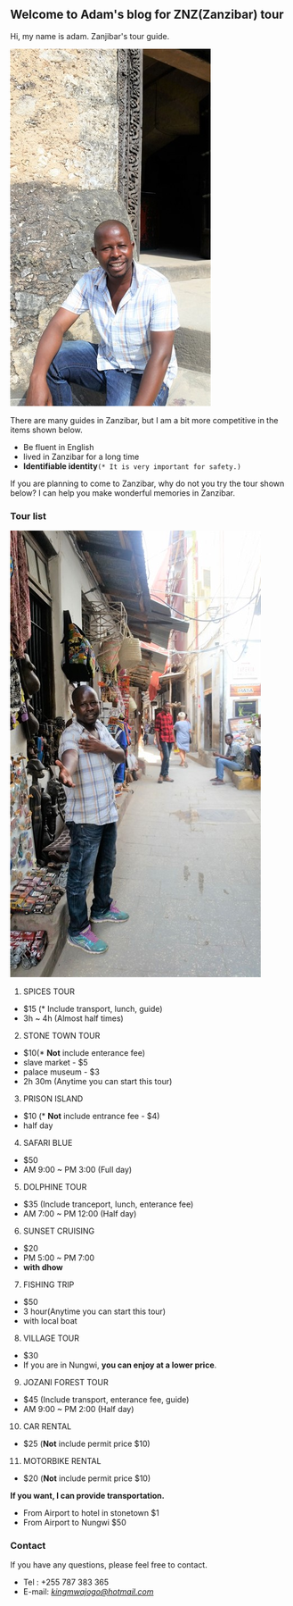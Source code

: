 ## Welcome to Adam's blog for ZNZ(Zanzibar) tour

Hi, my name is adam. Zanjibar's tour guide.

![prof_1](./img/prof_1_sm.jpg)

There are many guides in Zanzibar, but I am a bit more competitive in the items shown below.

- Be fluent in English
- lived in Zanzibar for a long time
- **Identifiable identity**`(* It is very important for safety.)`

If you are planning to come to Zanzibar, why do not you try the tour shown below?
I can help you make wonderful memories in Zanzibar.

### Tour list

![prof_3](./img/prof_3_sm.jpg)

1. SPICES TOUR
 - $15 (* Include transport, lunch, guide)
 - 3h ~ 4h (Almost half times)

2. STONE TOWN TOUR
 - $10(* **Not** include enterance fee)
  - slave market - $5
  - palace museum - $3
 - 2h 30m (Anytime you can start this tour)

3. PRISON ISLAND
 - $10 (* **Not** include entrance fee - $4)
 - half day

4. SAFARI BLUE
 - $50
 - AM 9:00 ~ PM 3:00 (Full day)

5. DOLPHINE TOUR
 - $35 (Include tranceport, lunch, enterance fee)
 - AM 7:00 ~ PM 12:00 (Half day)

6. SUNSET CRUISING
 - $20
 - PM 5:00 ~ PM 7:00
 - **with dhow**

7. FISHING TRIP
 - $50
 - 3 hour(Anytime you can start this tour)
 - with local boat
 
8. VILLAGE TOUR
 - $30
 - If you are in Nungwi, **you can enjoy at a lower price**.

9. JOZANI FOREST TOUR
 - $45 (Include transport, enterance fee, guide)
 - AM 9:00 ~ PM 2:00 (Half day)

10. CAR RENTAL
 - $25 (**Not** include permit price $10)
 
11. MOTORBIKE RENTAL
 - $20 (**Not** include permit price $10)
 
**If you want, I can provide transportation.**
 - From Airport to hotel in stonetown $1
 - From Airport to Nungwi $50

### Contact

If you have any questions, please feel free to contact.

 - Tel : +255 787 383 365
 - E-mail: *kingmwajogo@hotmail.com*
